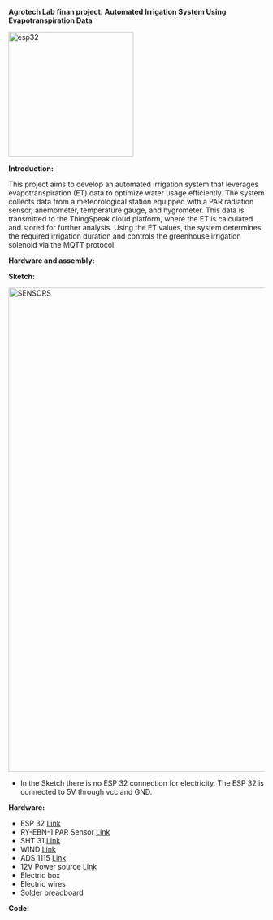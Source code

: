 **Agrotech Lab finan project: Automated Irrigation System Using Evapotranspiration Data**

<img width="246" alt="esp32" src="https://github.com/user-attachments/assets/5f7b359c-5499-44b1-b602-41057d490905" />



**Introduction:**

This project aims to develop an automated irrigation system that leverages evapotranspiration (ET) data to optimize water usage efficiently.
The system collects data from a meteorological station equipped with a PAR radiation sensor, anemometer, temperature gauge, and hygrometer. 
This data is transmitted to the ThingSpeak cloud platform, where the ET is calculated and stored for further analysis.
Using the ET values, the system determines the required irrigation duration and controls the greenhouse irrigation solenoid via the MQTT protocol.

**Hardware and assembly:**

**Sketch:** 

<img width="951" alt="SENSORS" src="https://github.com/user-attachments/assets/5455995b-8eac-4985-8a76-5bf714dd532c" />

* In the Sketch there is no ESP 32 connection for electricity. The ESP 32 is connected to 5V through vcc and GND.



**Hardware:**
* ESP 32  [Link](https://www.espressif.com/en/products/socs/esp32)
* RY-EBN-1 PAR Sensor [Link](https://www.compactweathersensor.com/solar-radiation-sensors/ry-ebn-1-par-sensor.html)
* SHT 31 [Link](https://wiki.dfrobot.com/SHT31_Temperature_Humidity_Sensor_Weatherproof_SKU_SEN0385)
* WIND [Link]()
* ADS 1115 [Link](https://www.adafruit.com/product/1083)
* 12V Power source [Link](https://www.iec.co.il/home)
* Electric box
* Electric wires
* Solder breadboard



**Code:**

  
